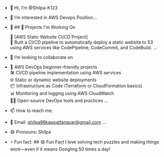 - 👋 Hi, I’m @Shilpa-K123
- 👀 I’m interested in AWS Devops Position...
- 🌱 ## 🚀 Projects I'm Working On

  📌 [AWS Static Website CI/CD Project]  
  🔹 Built a CI/CD pipeline to automatically deploy a static website to S3 using AWS services like CodePipeline, CodeCommit, and CodeBuild.
...
- 💞️ I’m looking to collaborate on
- 🚀 AWS DevOps beginner-friendly projects  
  🛠️ CI/CD pipeline implementation using AWS services  
  🌐 Static or dynamic website deployments  
  📦 Infrastructure as Code (Terraform or CloudFormation basics)  
  📊 Monitoring and logging using AWS CloudWatch  
  👨‍💻 Open-source DevOps tools and practices  ...
- 📫 How to reach me:
- 📧 Email :shilpa96kappattanavar@gmail.com ...
- 😄 Pronouns: Shilpa
- ⚡ Fun fact: ## 😄 Fun Fact
   I love solving tech puzzles and making things work—even if it means Googling 50 times a day!


<!---
Shilpa-K123/Shilpa-K123 is a ✨ special ✨ repository because its `README.md` (this file) appears on your GitHub profile.
You can click the Preview link to take a look at your changes.
--->
